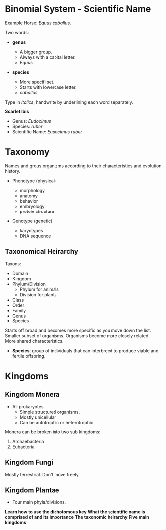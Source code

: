 # Binomial System - Scientific Name

Example Horse: _Equus caballus_.

Two words: 

* **genus**
    * A bigger group.
    * Always with a capital letter.
    * _Equus_

* **species**
    * More specifi set.
    * Starts with lowercase letter.
    * _caballus_

Type in _italics_, handwrite by underlining each word separately.


**Scarlet Ibis**

* Genus: _Eudocimus_
* Species: _ruber_
* Scientific Name: _Eudocimus ruber_

# Taxonomy

Names and grous organizms according to their characteristics and evolution history.

* Phenotype (physical)
    * morphology
    * anatomy
    * behavior
    * embryology
    * protein structure

* Genotype (genetic)
    * karyotypes
    * DNA sequence 

## Taxonomical Heirarchy

Taxons:

* Domain
* Kingdom
* Phylum/Division
    * Phylum for animals
    * Division for plants
* Class
* Order
* Family
* Genus
* Species

Starts off broad and becomes more specific as you move down the list. Smaller subset of organisms.
Organisms become more closely related. More shared characteristics.

* **Species**: group of individuals that can interbreed to produce viable and fertile offspring.

# Kingdoms

## Kingdom Monera

* All prokaryotes
    * Simple structured organisms.
    * Mostly unicellular
    * Can be autotrophic or heterotrophic

Monera can be broken into two sub kingdoms:

1. Archaebacteria
2. Eubacteria

## Kingdom Fungi

Mostly terrestrial. 
Don't move freely

## Kingdom Plantae

* Four main phyla/divisions.


**Learn how to use the dichotomous key**
**What the scientific name is comprised of and its importance**
**The taxonomic heirarchy**
**Five main kingdoms**